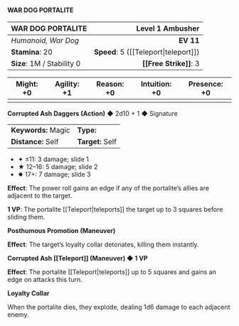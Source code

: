 #### WAR DOG PORTALITE

| WAR DOG PORTALITE          |    **Level 1 Ambusher** |
| :------------------------- | ----------------------: |
| *Humanoid, War Dog*        |               **EV 11** |
| **Stamina**: 20            | **Speed**: 5 ([[Teleport\|teleport]]) |
| **Size**: 1M / Stability 0 |      **[[Free Strike]]**: 3 |

| **Might**: +0 | **Agility**: +1 | **Reason**: +0 | **Intuition**: +0 | **Presence**: +0 |
| ------------- | --------------- | -------------- | ----------------- | ---------------- |
|               |                 |                |                   |                  |

**Corrupted Ash Daggers (Action)** ◆ 2d10 + 1 ◆ Signature

|                     |                  |
| :------------------ | :--------------- |
| **Keywords:** Magic | **Type:**        |
| **Distance:** Self  | **Target:** Self |

- ✦ ≤11: 3 damage; slide 1
- ★ 12–16: 5 damage; slide 2
- ✸ 17+: 7 damage; slide 3

**Effect**: The power roll gains an edge if any of the portalite’s allies are adjacent to the target.

**1 VP**: The portalite [[Teleport|teleports]] the target up to 3 squares before sliding them.

**Posthumous Promotion (Maneuver)**

**Effect**: The target’s loyalty collar detonates, killing them instantly.

**Corrupted Ash [[Teleport]] (Maneuver) ◆ 1 VP**

**Effect**: The portalite [[Teleport|teleports]] up to 5 squares and gains an edge on attacks this turn.

**Loyalty Collar**

When the portalite dies, they explode, dealing 1d6 damage to each adjacent enemy.
